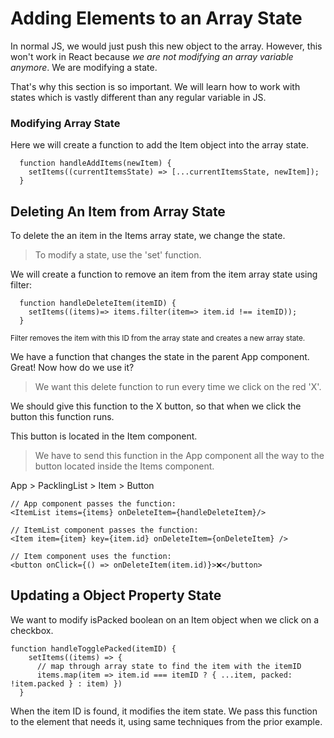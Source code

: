 
# Adding Elements to an Array State

<p>In normal JS, we would just push this new object to the array. However, this won't work in React because <em>we are not modifying an array variable anymore</em>. We are modifying a state.
</p>

<p>That's why this section is so important. We will learn how to work with states which is vastly different than any regular variable in JS.</p>

### Modifying Array State

<p>Here we will create a function to add the Item object into the array state.</p>

```
  function handleAddItems(newItem) {
    setItems((currentItemsState) => [...currentItemsState, newItem]);
  }
```

## Deleting An Item from Array State

<p>
To delete the an item in the Items array state, we change the state.

> To modify a state, use the 'set' function.

We will create a function to remove an item from the item array state using filter:
</p>

```
  function handleDeleteItem(itemID) {
    setItems((items)=> items.filter(item=> item.id !== itemID));
  }
```
<small>
Filter removes the item with this ID from the array state and creates a new array state.
</small>

<p>
We have a function that changes the state in the parent App component. Great! Now how do we use it?
</p>

> We want this delete function to run every time we click on the red 'X'.

We should give this function to the X button, so that when we click the button this function runs. 

<p>
This button is located in the Item component.<br>
</p> 

> We have to send this function in the App component all the way to the button located inside the Items component. 

<p>
App > PacklingList > Item > Button
</p>

```
// App component passes the function:
<ItemList items={items} onDeleteItem={handleDeleteItem}/>

// ItemList component passes the function: 
<Item item={item} key={item.id} onDeleteItem={onDeleteItem} />

// Item component uses the function: 
<button onClick={() => onDeleteItem(item.id)}>❌</button>

```


## Updating a Object Property State

<p>We want to modify isPacked boolean on an Item object when we click on a checkbox.</p>

```
function handleTogglePacked(itemID) {
    setItems((items) => { 
      // map through array state to find the item with the itemID
      items.map(item => item.id === itemID ? { ...item, packed: !item.packed } : item) })
  }
```
<p>
When the item ID is found, it modifies the item state. We pass this function to the element that needs it, using same techniques from the prior example. 
</p>
